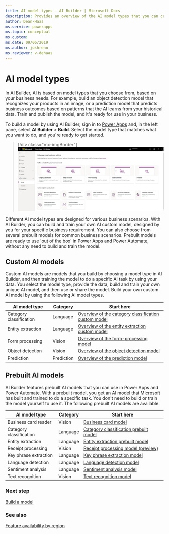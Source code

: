 ```yaml
---
title: AI model types - AI Builder | Microsoft Docs
description: Provides an overview of the AI model types that you can create in AI Builder.
author: Dean-Haas
ms.service: powerapps
ms.topic: conceptual
ms.custom: 
ms.date: 09/06/2019
ms.author: joshrenn
ms.reviewer: v-dehaas
---
```


# AI model types

In AI Builder, AI is based on model types that you choose from, based on your business needs. For example, build an object detection model that recognizes your products in an image, or a prediction model that predicts business outcomes based on patterns that the AI learns from your historical data. Train and publish the model, and it's ready for use in your business.

To build a model by using AI Builder, sign in to [Power Apps](https://make.powerapps.com) and, in the left pane, select **AI Builder** > **Build**. Select the model type that matches what you want to do, and you're ready to get started.

> [!div class="mx-imgBorder"]
> ![AI Builder home page](media/ai-builder-home.png "AI Builder home page")

Different AI model types are designed for various business scenarios. With AI Builder, you can build and train your own AI custom model, designed by you for your specific business requirement. You can also choose from several prebuilt models for common business scenarios. Prebuilt models are ready to use 'out of the box' in Power Apps and Power Automate, without any need to build and train the model.

## Custom AI models

Custom AI models are models that you build by choosing a model type in AI Builder, and then training the model to do a specific AI task by using your data. You select the model type, provide the data, build and train your own unique AI model, and then use or share the model. Build your own custom AI model by using the following AI model types.

| AI model type  | Category<!--"Category" and its values of Prediction, Language, and Vision only seem to occur on this page. I kept expecting to see it used elsewhere or at least for its significance to be explained. Can you expand on it?-->  | Start here |
|---|---|---|
| Category classification  |Language   | [Overview of the category classification custom model](text-classification-overview.md) |
| Entity extraction  |Language   | [Overview of the entity extraction custom model](entity-extraction-overview.md) |
| Form processing  | Vision   | [Overview of the form-processing model](form-processing-model-overview.md) |
| Object detection  | Vision   | [Overview of the object detection model](object-detection-overview.md) |
| Prediction   | Prediction  | [Overview of the prediction model](prediction-overview.md) |

## Prebuilt AI models

AI Builder features prebuilt AI models that you can use in Power Apps and Power Automate. With a prebuilt model, you get an AI model that Microsoft has built and trained to do a specific task. You don't need to build or train the model yourself to use it. The following prebuilt AI models are available.

| AI model type | Category |Start here |
|--------|--------|--------|
|Business card reader |Vision | [Business card model](prebuilt-business-card.md)
|Category classification |Language | [Category classification prebuilt model](prebuilt-category-classification.md)
|Entity extraction| Language | [Entity extraction prebuilt model](prebuilt-entity-extraction.md)
|Receipt processing |Vision | [Receipt processing model (preview)](prebuilt-receipt-processing.md)
|Key phrase extraction |Language | [Key phrase extraction model](prebuilt-key-phrase.md)
|Language detection |Language | [Language detection model](prebuilt-language-detection.md)
|Sentiment analysis |Language | [Sentiment analysis model](prebuilt-sentiment-analysis.md)
|Text recognition |Vision | [Text recognition model](prebuilt-text-recognition.md)

### Next step

[Build a model](build-model.md)

### See also

[Feature availability by region](availability-region.md)

